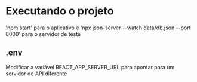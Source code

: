 # Executando o projeto

'npm start' para o aplicativo e
'npx json-server --watch data/db.json --port 8000' para o servidor de teste


## .env

Modificar a variável REACT_APP_SERVER_URL para apontar para um servidor de API diferente

